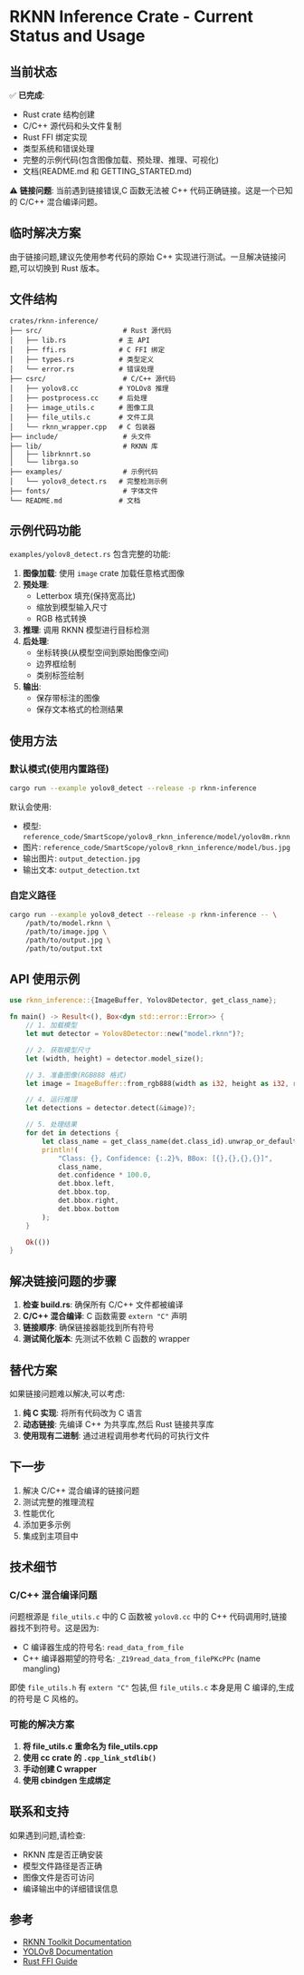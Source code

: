 # RKNN Inference Crate - Current Status and Usage

## 当前状态

✅ **已完成**:
- Rust crate 结构创建
- C/C++ 源代码和头文件复制
- Rust FFI 绑定实现
- 类型系统和错误处理
- 完整的示例代码(包含图像加载、预处理、推理、可视化)
- 文档(README.md 和 GETTING_STARTED.md)

⚠️ **链接问题**:
当前遇到链接错误,C 函数无法被 C++ 代码正确链接。这是一个已知的 C/C++ 混合编译问题。

## 临时解决方案

由于链接问题,建议先使用参考代码的原始 C++ 实现进行测试。一旦解决链接问题,可以切换到 Rust 版本。

## 文件结构

```
crates/rknn-inference/
├── src/                    # Rust 源代码
│   ├── lib.rs             # 主 API
│   ├── ffi.rs             # C FFI 绑定
│   ├── types.rs           # 类型定义
│   └── error.rs           # 错误处理
├── csrc/                   # C/C++ 源代码
│   ├── yolov8.cc          # YOLOv8 推理
│   ├── postprocess.cc     # 后处理
│   ├── image_utils.c      # 图像工具
│   ├── file_utils.c       # 文件工具
│   └── rknn_wrapper.cpp   # C 包装器
├── include/                # 头文件
├── lib/                    # RKNN 库
│   ├── librknnrt.so
│   └── librga.so
├── examples/               # 示例代码
│   └── yolov8_detect.rs   # 完整检测示例
├── fonts/                  # 字体文件
└── README.md              # 文档

```

## 示例代码功能

`examples/yolov8_detect.rs` 包含完整的功能:

1. **图像加载**: 使用 `image` crate 加载任意格式图像
2. **预处理**:
   - Letterbox 填充(保持宽高比)
   - 缩放到模型输入尺寸
   - RGB 格式转换
3. **推理**: 调用 RKNN 模型进行目标检测
4. **后处理**:
   - 坐标转换(从模型空间到原始图像空间)
   - 边界框绘制
   - 类别标签绘制
5. **输出**:
   - 保存带标注的图像
   - 保存文本格式的检测结果

## 使用方法

### 默认模式(使用内置路径)

```bash
cargo run --example yolov8_detect --release -p rknn-inference
```

默认会使用:
- 模型: `reference_code/SmartScope/yolov8_rknn_inference/model/yolov8m.rknn`
- 图片: `reference_code/SmartScope/yolov8_rknn_inference/model/bus.jpg`
- 输出图片: `output_detection.jpg`
- 输出文本: `output_detection.txt`

### 自定义路径

```bash
cargo run --example yolov8_detect --release -p rknn-inference -- \
    /path/to/model.rknn \
    /path/to/image.jpg \
    /path/to/output.jpg \
    /path/to/output.txt
```

## API 使用示例

```rust
use rknn_inference::{ImageBuffer, Yolov8Detector, get_class_name};

fn main() -> Result<(), Box<dyn std::error::Error>> {
    // 1. 加载模型
    let mut detector = Yolov8Detector::new("model.rknn")?;

    // 2. 获取模型尺寸
    let (width, height) = detector.model_size();

    // 3. 准备图像(RGB888 格式)
    let image = ImageBuffer::from_rgb888(width as i32, height as i32, rgb_data);

    // 4. 运行推理
    let detections = detector.detect(&image)?;

    // 5. 处理结果
    for det in detections {
        let class_name = get_class_name(det.class_id).unwrap_or_default();
        println!(
            "Class: {}, Confidence: {:.2}%, BBox: [{},{},{},{}]",
            class_name,
            det.confidence * 100.0,
            det.bbox.left,
            det.bbox.top,
            det.bbox.right,
            det.bbox.bottom
        );
    }

    Ok(())
}
```

## 解决链接问题的步骤

1. **检查 build.rs**: 确保所有 C/C++ 文件都被编译
2. **C/C++ 混合编译**: C 函数需要 `extern "C"` 声明
3. **链接顺序**: 确保链接器能找到所有符号
4. **测试简化版本**: 先测试不依赖 C 函数的 wrapper

## 替代方案

如果链接问题难以解决,可以考虑:

1. **纯 C 实现**: 将所有代码改为 C 语言
2. **动态链接**: 先编译 C++ 为共享库,然后 Rust 链接共享库
3. **使用现有二进制**: 通过进程调用参考代码的可执行文件

## 下一步

1. 解决 C/C++ 混合编译的链接问题
2. 测试完整的推理流程
3. 性能优化
4. 添加更多示例
5. 集成到主项目中

## 技术细节

### C/C++ 混合编译问题

问题根源是 `file_utils.c` 中的 C 函数被 `yolov8.cc` 中的 C++ 代码调用时,链接器找不到符号。这是因为:

- C 编译器生成的符号名: `read_data_from_file`
- C++ 编译器期望的符号名: `_Z19read_data_from_filePKcPPc` (name mangling)

即使 `file_utils.h` 有 `extern "C"` 包装,但 `file_utils.c` 本身是用 C 编译的,生成的符号是 C 风格的。

### 可能的解决方案

1. **将 file_utils.c 重命名为 file_utils.cpp**
2. **使用 cc crate 的 `.cpp_link_stdlib()`**
3. **手动创建 C wrapper**
4. **使用 cbindgen 生成绑定**

## 联系和支持

如果遇到问题,请检查:
- RKNN 库是否正确安装
- 模型文件路径是否正确
- 图像文件是否可访问
- 编译输出中的详细错误信息

## 参考

- [RKNN Toolkit Documentation](https://github.com/rockchip-linux/rknn-toolkit2)
- [YOLOv8 Documentation](https://docs.ultralytics.com/)
- [Rust FFI Guide](https://doc.rust-lang.org/nomicon/ffi.html)
